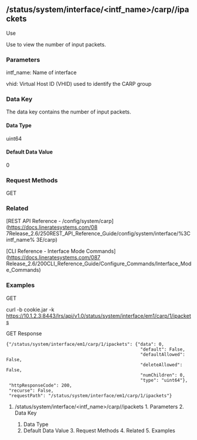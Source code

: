 ## /status/system/interface/<intf_name>/carp/<vhid>/ipackets

Use

Use to view the number of input packets.

### Parameters

intf_name: Name of interface

vhid: Virtual Host ID (VHID) used to identify the CARP group

### Data Key

The data key contains the number of input packets.

#### Data Type

uint64

#### Default Data Value

0

### Request Methods

GET

### Related

[REST API Reference - /config/system/carp](https://docs.lineratesystems.com/08
7Release_2.6/250REST_API_Reference_Guide/config/system/interface/%3Cintf_name%
3E/carp)

[CLI Reference - Interface Mode Commands](https://docs.lineratesystems.com/087
Release_2.6/200CLI_Reference_Guide/Configure_Commands/Interface_Mode_Commands)

### Examples

GET

curl -b cookie.jar -k
https://10.1.2.3:8443/lrs/api/v1.0/status/system/interface/em1/carp/1/ipackets

GET Response

    
    {"/status/system/interface/em1/carp/1/ipackets": {"data": 0,
                                                       "default": False,
                                                       "defaultAllowed": False,
                                                       "deleteAllowed": False,
                                                       "numChildren": 0,
                                                       "type": "uint64"},
     "httpResponseCode": 200,
     "recurse": False,
     "requestPath": "/status/system/interface/em1/carp/1/ipackets"}
    

  1. /status/system/interface/<intf_name>/carp/<vhid>/ipackets
    1. Parameters
    2. Data Key
      1. Data Type
      2. Default Data Value
    3. Request Methods
    4. Related
    5. Examples

